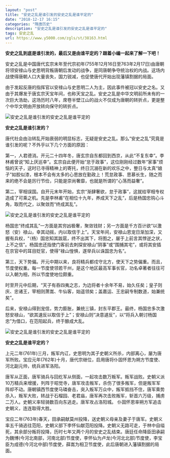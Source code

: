 ```yaml
---
layout: "post"
title: "安史之乱是谁引发的安史之乱是谁平定的"
date: "2018-12-17 16:15"
categories: "隋唐历史"
description: "安史之乱是谁引发的安史之乱是谁平定的"
tags: 安史之乱
url: https://www.y5000.com/zgls/st/38163.html
---
```






**安史之乱到底是谁引发的，最后又是由谁平定的？跟着小编一起来了解一下吧！**

安史之乱是中国唐代玄宗末年至代宗初年(755年12月16日至763年2月17日)由唐朝将领安禄山与史思明背叛唐朝后发动的战争，是同唐朝争夺统治权的内战。这场内战使得唐朝人口大量丧失，国力锐减，也促使唐代开始出现藩镇割据的局面。

由于发起反唐的指挥官以安禄山与史思明二人为主，因此事件被冠以安史之名。又由于其爆发于唐玄宗天宝年间，也称天宝之乱。安史之乱是中华文明前所未有的一次巨大浩劫，这场历时八年，席卷半壁江山的战火不仅成为唐朝的转折点，更是整个中华文明由开放转向保守的转折点。

![安史之乱是谁引发的安史之乱是谁平定的](https://img.y5000.com/uploads/allimg/181130/b17909e7b31fb2c45a49d9fedc49a007.jpg)

 **安史之乱是谁引发的？**

唐代社会由治转乱开始衰弱的明显标志，无疑是安史之乱。那么“安史之乱”究竟是谁引发的呢？不外乎以下几个方面的原因：

第一，人君德消。开元二十四年冬，唐玄宗自东都回到西京，从此“不复东幸”。李林甫曾说“知上厌巡幸”。玄宗自此便开始“怠于政事”，这位刚刚经过数年“家事”烦恼的天子，这时已寻得精神上的寄托，终日沉溺在新的欢乐之中，整日与太真“娘子”如胶似漆，根本不会有太多的心思放在勤政上！荒怠政事、思慕长生，随之而来的绝不会是厉行节俭，只能是崇尚奢靡，也就是所谓的“心荡而益奢”。

第二，宰相误国。自开元末年开始，玄宗“渐肆奢欲，怠于政事”，这就给宰相专权造成了可乘之机。先是李林甫“在相位十九年，养成天下之乱”，后是杨国忠钩心斗角，取而代之，以聚敛而“终成其乱”。

![安史之乱是谁引发的安史之乱是谁平定的](https://img.y5000.com/uploads/allimg/181130/00801e22cb626d29c3f341433c9a8771.jpg)

杨国忠“终成其乱”一方面是其穷凶极奢，聚敛钱财；另一方面是千方百计欲“以激怒（安）禄山，幸其动摇，内以取信于上”。天宝年间，安禄山恩宠日渐加深，又握有兵权，“（杨）国忠知其跋扈，终不出其下，将图之，屡于上前言其悖逆之状，上不之信”。杨国忠还指使门客前去刺探安禄山“阴事”或“围捕其宅”，或将其安插在京官中的耳目贬官，使得“禄山惶惧，遂举兵以诛国忠为名”。

第三，天下势偏。开元中期以来，良将精兵都戍守北方，使天下之势偏重。而且，节度使权重。每一节度使领若干州，是这个地区最高军事长官，功名卓著者往往可以入朝为相，所以节度使地位颇重。

时至开元中后期，“天子有吞四夷之志，为边将者十余年不易，始久任矣；皇子则庆、忠诸王，宰相则萧嵩、牛仙客，始遥领矣；盖嘉运、王忠嗣专制数道，始兼统矣”。

后来，安禄山得到宠信，势力膨胀，兼统三镇，封东平郡王。最终，杨国忠多次激怒安禄山，“欲其速反以取信于上”；安禄山则“决意遽反”，以“将兵入朝讨杨国忠”为借口，在范阳起兵，终于酿成大乱。

![安史之乱是谁引发的安史之乱是谁平定的](https://img.y5000.com/uploads/allimg/181130/1772c749d461da4ae8d10273e5716902.jpg)

 **安史之乱是谁平定的？**

上元二年(761年)三月，叛军内讧，史思明为其子史朝义所杀，内部离心，屡为唐军所败。宝应元年(762年)十月，唐代宗继位，启用唐将仆固怀恩为朔方节度使、河北副元帅，统兵进军洛阳。

唐军从正面，唐军骑兵与回纥军从侧面，一起攻击数万叛军。叛军战败。史朝义派10万精兵来增援，列阵于昭觉寺，唐军攻击叛军，杀伤了很多叛军，但是叛军军阵却不动。唐朝镇西节度使马璘奋击，突入叛军万众中，叛军抵挡不住，唐军乘势杀入，叛军大败，转战于石榴园、老君庙，唐军再次击败叛军，斩首六万级，捕虏二万人。史朝义率轻骑数百向东逃走。唐军攻占洛阳城。
仆固怀恩率朔方军追击史朝义，连连取得大胜。  

宝应二年(763年)春天，田承嗣献莫州投降，送史朝义母亲及妻子于唐军。史朝义率五千骑逃往范阳，史朝义部下李怀仙献范阳投降。史朝义无路可走，于林中自缢死，其余部分叛将投降，历时七年又两个月的安史之乱结束。唐廷任命降臣田承嗣为魏博(今河北南部，河南北部)节度使，李怀仙为卢龙(今河北北部)节度使，李宝臣为成德(今河北中部)节度使，薛嵩为相卫节度使，此后唐朝进入藩镇割据的局面。

  
